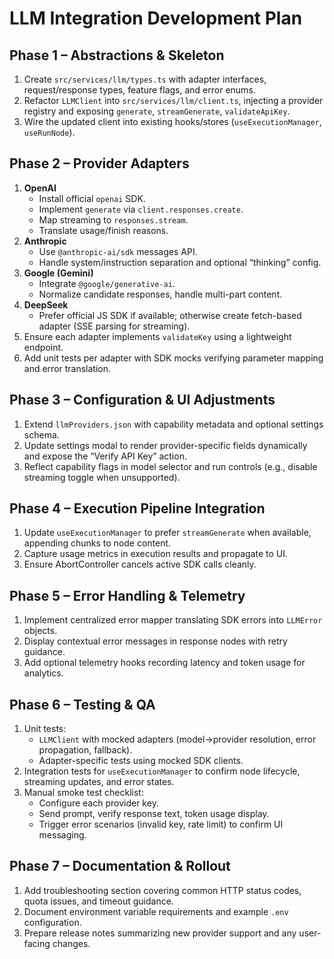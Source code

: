 # LLM Integration Development Plan

## Phase 1 – Abstractions & Skeleton
1. Create `src/services/llm/types.ts` with adapter interfaces, request/response types, feature flags, and error enums.
2. Refactor `LLMClient` into `src/services/llm/client.ts`, injecting a provider registry and exposing `generate`, `streamGenerate`, `validateApiKey`.
3. Wire the updated client into existing hooks/stores (`useExecutionManager`, `useRunNode`).

## Phase 2 – Provider Adapters
1. **OpenAI**
   - Install official `openai` SDK.
   - Implement `generate` via `client.responses.create`.
   - Map streaming to `responses.stream`.
   - Translate usage/finish reasons.
2. **Anthropic**
   - Use `@anthropic-ai/sdk` messages API.
   - Handle system/instruction separation and optional “thinking” config.
3. **Google (Gemini)**
   - Integrate `@google/generative-ai`.
   - Normalize candidate responses, handle multi-part content.
4. **DeepSeek**
   - Prefer official JS SDK if available; otherwise create fetch-based adapter (SSE parsing for streaming).
5. Ensure each adapter implements `validateKey` using a lightweight endpoint.
6. Add unit tests per adapter with SDK mocks verifying parameter mapping and error translation.

## Phase 3 – Configuration & UI Adjustments
1. Extend `llmProviders.json` with capability metadata and optional settings schema.
2. Update settings modal to render provider-specific fields dynamically and expose the “Verify API Key” action.
3. Reflect capability flags in model selector and run controls (e.g., disable streaming toggle when unsupported).

## Phase 4 – Execution Pipeline Integration
1. Update `useExecutionManager` to prefer `streamGenerate` when available, appending chunks to node content.
2. Capture usage metrics in execution results and propagate to UI.
3. Ensure AbortController cancels active SDK calls cleanly.

## Phase 5 – Error Handling & Telemetry
1. Implement centralized error mapper translating SDK errors into `LLMError` objects.
2. Display contextual error messages in response nodes with retry guidance.
3. Add optional telemetry hooks recording latency and token usage for analytics.

## Phase 6 – Testing & QA
1. Unit tests:
   - `LLMClient` with mocked adapters (model→provider resolution, error propagation, fallback).
   - Adapter-specific tests using mocked SDK clients.
2. Integration tests for `useExecutionManager` to confirm node lifecycle, streaming updates, and error states.
3. Manual smoke test checklist:
   - Configure each provider key.
   - Send prompt, verify response text, token usage display.
   - Trigger error scenarios (invalid key, rate limit) to confirm UI messaging.

## Phase 7 – Documentation & Rollout
1. Add troubleshooting section covering common HTTP status codes, quota issues, and timeout guidance.
2. Document environment variable requirements and example `.env` configuration.
3. Prepare release notes summarizing new provider support and any user-facing changes.
